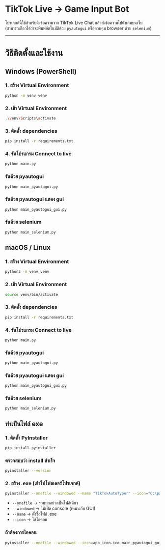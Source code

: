 # TikTok Live → Game Input Bot

โปรเจกต์นี้ใช้สำหรับดึงข้อความจาก TikTok Live Chat แล้วส่งข้อความไปยังเกมบนเว็บ  
(สามารถเลือกได้ว่าจะพิมพ์อัตโนมัติด้วย `pyautogui` หรือควบคุม browser ด้วย `selenium`)

---

# วิธีติดตั้งและใช้งาน

## Windows (PowerShell)

### 1. สร้าง Virtual Environment
```bash
python -m venv venv
```

### 2. เข้า Virtual Environment
```bash
.\venv\Scripts\activate
```

### 3. ติดตั้ง dependencies
```bash
pip install -r requirements.txt
```

### 4. รันโปรแกรม Connect to live
```bash
python main.py
```

### รันด้วย pyautogui
```bash
python main_pyautogui.py
```

### รันด้วย pyautogui แสดง gui
```bash
python main_pyautogui_gui.py
```

### รันด้วย selenium
```bash
python main_selenium.py
```

## macOS / Linux

### 1. สร้าง Virtual Environment
```bash
python3 -m venv venv
```

### 2. เข้า Virtual Environment
```bash
source venv/bin/activate
```

### 3. ติดตั้ง dependencies
```bash
pip install -r requirements.txt
```

### 4. รันโปรแกรม Connect to live
```bash
python main.py
```

### รันด้วย pyautogui
```bash
python main_pyautogui.py
```

### รันด้วย pyautogui แสดง gui
```bash
python main_pyautogui_gui.py
```

### รันด้วย selenium
```bash
python main_selenium.py
```

## ทำเป็นไฟล์ exe

### 1. ติดตั้ง PyInstaller
```bash
pip install pyinstaller
```

### ตรวจสอบว่า install สำเร็จ
```bash
pyinstaller --version
```

### 2. สร้าง .exe (เข้าไปโฟลเดอร์โปรเจกต์)
```bash
pyinstaller --onefile --windowed --name "TikTokAutoTyper" --icon="C:\path\to\icon.ico" main_pyautogui_gui.py
```
- `--onefile` → รวมทุกอย่างเป็นไฟล์เดียว
- `--windowed` → ไม่เปิด console (เหมาะกับ GUI)
- `--name` → ตั้งชื่อไฟล์ .exe
- `--icon` → ใส่ไอคอน


### ถ้าต้องการไอคอน
```bash
pyinstaller --onefile --windowed --icon=app_icon.ico main_pyautogui_gui.py
```


